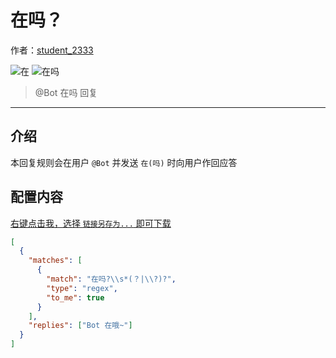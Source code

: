 <!-- markdownlint-disable -->
# 在吗？

作者：[student_2333](https://lgc2333.top)

![在](https://img.shields.io/badge/-在-green?style=flat)
![在吗](https://img.shields.io/badge/-在吗-green?style=flat)

> @Bot 在吗 回复

<hr />

<!-- markdownlint-disable MD041 -->

## 介绍

本回复规则会在用户 `@Bot` 并发送 `在(吗)` 时向用户作回应答


## 配置内容

[右键点击我，选择 `链接另存为...` 即可下载](https://autoreply.lgc2333.top/replies/are_you_here/reply.json)

```json
[
  {
    "matches": [
      {
        "match": "在吗?\\s*(？|\\?)?",
        "type": "regex",
        "to_me": true
      }
    ],
    "replies": ["Bot 在哦~"]
  }
]

```